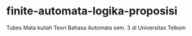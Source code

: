 # finite-automata-logika-proposisi
Tubes Mata kuliah Teori Bahasa Automata sem. 3 di Universitas Telkom
